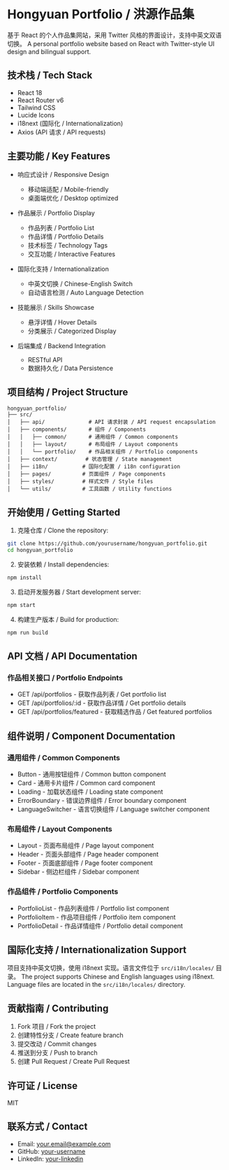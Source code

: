 # Hongyuan Portfolio / 洪源作品集

基于 React 的个人作品集网站，采用 Twitter 风格的界面设计，支持中英文双语切换。
A personal portfolio website based on React with Twitter-style UI design and bilingual support.

## 技术栈 / Tech Stack

- React 18
- React Router v6
- Tailwind CSS
- Lucide Icons
- i18next (国际化 / Internationalization)
- Axios (API 请求 / API requests)

## 主要功能 / Key Features

- 响应式设计 / Responsive Design
  - 移动端适配 / Mobile-friendly
  - 桌面端优化 / Desktop optimized
  
- 作品展示 / Portfolio Display
  - 作品列表 / Portfolio List
  - 作品详情 / Portfolio Details
  - 技术标签 / Technology Tags
  - 交互功能 / Interactive Features
  
- 国际化支持 / Internationalization
  - 中英文切换 / Chinese-English Switch
  - 自动语言检测 / Auto Language Detection
  
- 技能展示 / Skills Showcase
  - 悬浮详情 / Hover Details
  - 分类展示 / Categorized Display
  
- 后端集成 / Backend Integration
  - RESTful API
  - 数据持久化 / Data Persistence

## 项目结构 / Project Structure

```
hongyuan_portfolio/
├── src/
│   ├── api/              # API 请求封装 / API request encapsulation
│   ├── components/       # 组件 / Components
│   │   ├── common/       # 通用组件 / Common components
│   │   ├── layout/       # 布局组件 / Layout components
│   │   └── portfolio/    # 作品相关组件 / Portfolio components
│   ├── context/         # 状态管理 / State management
│   ├── i18n/           # 国际化配置 / i18n configuration
│   ├── pages/          # 页面组件 / Page components
│   ├── styles/         # 样式文件 / Style files
│   └── utils/          # 工具函数 / Utility functions
```

## 开始使用 / Getting Started

1. 克隆仓库 / Clone the repository:
```bash
git clone https://github.com/yourusername/hongyuan_portfolio.git
cd hongyuan_portfolio
```

2. 安装依赖 / Install dependencies:
```bash
npm install
```

3. 启动开发服务器 / Start development server:
```bash
npm start
```

4. 构建生产版本 / Build for production:
```bash
npm run build
```

## API 文档 / API Documentation

### 作品相关接口 / Portfolio Endpoints

- GET /api/portfolios - 获取作品列表 / Get portfolio list
- GET /api/portfolios/:id - 获取作品详情 / Get portfolio details
- GET /api/portfolios/featured - 获取精选作品 / Get featured portfolios

## 组件说明 / Component Documentation

### 通用组件 / Common Components
- Button - 通用按钮组件 / Common button component
- Card - 通用卡片组件 / Common card component
- Loading - 加载状态组件 / Loading state component
- ErrorBoundary - 错误边界组件 / Error boundary component
- LanguageSwitcher - 语言切换组件 / Language switcher component

### 布局组件 / Layout Components
- Layout - 页面布局组件 / Page layout component
- Header - 页面头部组件 / Page header component
- Footer - 页面底部组件 / Page footer component
- Sidebar - 侧边栏组件 / Sidebar component

### 作品组件 / Portfolio Components
- PortfolioList - 作品列表组件 / Portfolio list component
- PortfolioItem - 作品项目组件 / Portfolio item component
- PortfolioDetail - 作品详情组件 / Portfolio detail component

## 国际化支持 / Internationalization Support

项目支持中英文切换，使用 i18next 实现。语言文件位于 `src/i18n/locales/` 目录。
The project supports Chinese and English languages using i18next. Language files are located in the `src/i18n/locales/` directory.

## 贡献指南 / Contributing

1. Fork 项目 / Fork the project
2. 创建特性分支 / Create feature branch
3. 提交改动 / Commit changes
4. 推送到分支 / Push to branch
5. 创建 Pull Request / Create Pull Request

## 许可证 / License

MIT

## 联系方式 / Contact

- Email: your.email@example.com
- GitHub: [your-username](https://github.com/your-username)
- LinkedIn: [your-linkedin](https://linkedin.com/in/your-username)